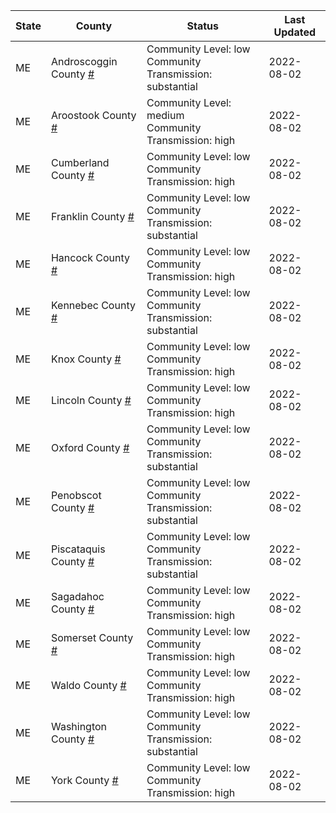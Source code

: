 State | County | Status | Last Updated
--- | --- | --- | --- 
ME | Androscoggin County <a href="#androscoggin_county">#</a> | <a name="androscoggin_county"></a>Community Level: low<br/>Community Transmission: substantial | 2022-08-02
ME | Aroostook County <a href="#aroostook_county">#</a> | <a name="aroostook_county"></a>Community Level: medium<br/>Community Transmission: high | 2022-08-02
ME | Cumberland County <a href="#cumberland_county">#</a> | <a name="cumberland_county"></a>Community Level: low<br/>Community Transmission: high | 2022-08-02
ME | Franklin County <a href="#franklin_county">#</a> | <a name="franklin_county"></a>Community Level: low<br/>Community Transmission: substantial | 2022-08-02
ME | Hancock County <a href="#hancock_county">#</a> | <a name="hancock_county"></a>Community Level: low<br/>Community Transmission: high | 2022-08-02
ME | Kennebec County <a href="#kennebec_county">#</a> | <a name="kennebec_county"></a>Community Level: low<br/>Community Transmission: substantial | 2022-08-02
ME | Knox County <a href="#knox_county">#</a> | <a name="knox_county"></a>Community Level: low<br/>Community Transmission: high | 2022-08-02
ME | Lincoln County <a href="#lincoln_county">#</a> | <a name="lincoln_county"></a>Community Level: low<br/>Community Transmission: high | 2022-08-02
ME | Oxford County <a href="#oxford_county">#</a> | <a name="oxford_county"></a>Community Level: low<br/>Community Transmission: substantial | 2022-08-02
ME | Penobscot County <a href="#penobscot_county">#</a> | <a name="penobscot_county"></a>Community Level: low<br/>Community Transmission: substantial | 2022-08-02
ME | Piscataquis County <a href="#piscataquis_county">#</a> | <a name="piscataquis_county"></a>Community Level: low<br/>Community Transmission: substantial | 2022-08-02
ME | Sagadahoc County <a href="#sagadahoc_county">#</a> | <a name="sagadahoc_county"></a>Community Level: low<br/>Community Transmission: high | 2022-08-02
ME | Somerset County <a href="#somerset_county">#</a> | <a name="somerset_county"></a>Community Level: low<br/>Community Transmission: high | 2022-08-02
ME | Waldo County <a href="#waldo_county">#</a> | <a name="waldo_county"></a>Community Level: low<br/>Community Transmission: high | 2022-08-02
ME | Washington County <a href="#washington_county">#</a> | <a name="washington_county"></a>Community Level: low<br/>Community Transmission: substantial | 2022-08-02
ME | York County <a href="#york_county">#</a> | <a name="york_county"></a>Community Level: low<br/>Community Transmission: high | 2022-08-02
